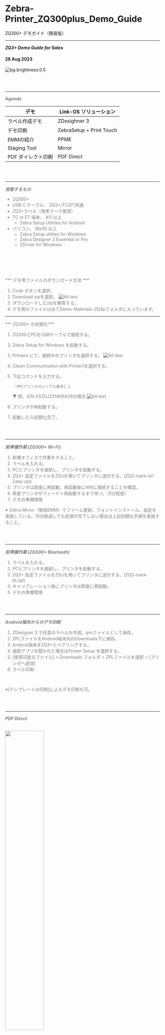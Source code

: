 # Zebra-Printer_ZQ300plus_Demo_Guide
 ZQ300+ デモガイド（簡易版）


---

<!-- paginate: true
_color: white
-->

***ZQ3+ Demo Guide for Sales***

#### 28 Aug 2023

![bg brightness:0.5](image-ZQ310.jpg)


</br></br>

---

<span style="font-size: 100%; color: grey;">

**Agenda**
</br>

| デモ | Link-OS ソリューション|
|-|-|
| ラベル作成デモ | ZDesighner 3
| デモ印刷      | ZebraSetup + Print Touch
| EMMの紹介   | PPME
| Staging Tool  | Mirror
| PDF ダイレクト印刷  | PDF Direct

</span>

</br></br>

---

<span style="font-size: 100%; color: grey;">

***用意するもの***

- ZQ300+ 
- USB C ケーブル、 ZQ3+/TC/ET共通
- ZQ3+ラベル（用黒マーク推奨）
- TC or ET 端末、 A11 以上
  - Zebra Setup Utilities for Android
- パソコン、 Win10 以上
  - Zebra Setup utlities for Windows
  - Zebra Designer 3 Essential or Pro
  - ZDriver for Windows

</span>

</br></br>
---
<span style="font-size: 100%; color: grey;">

*** デモ甩ファイルのダウンロード方法 ***

1. Code ボタンを選択。
1. Download zipを選択。
  ![Alt text](image-8.png)
1. ダウンロードしたzipを解答する。
1. デモ用のファイルは全てDemo-Materials-ZQ3pフォルダに入っています。


---
<span style="font-size: 100%; color: grey;">

*** ZQ300+ の初期化***

1. ZQ300とPCをUSBケーブルで接続する。
1. Zebra Setup for Windows を起動する。
1. Printers にて、接続中のプリンタを選択する。
  ![Alt text](image-6.png)

1. [Open Communication with Printer]を選択する。
1. 下記コマンドを入力する。  

        ~PM[プリンタのシリアル番号],1

    ▼ 例、S/N XXZGJ231409429の場合
  ![Alt text](image-5.png)

1. プリンタが再起動する。
1. 起動したら初期化完了。

</span>


</br></br>

---


<span style="font-size: 100%; color: grey;">

***前準備作業 (ZQ300+ Wi-Fi)***

1. 新橋オフィスで作業をすること。
2. ラベルを入れる。
3. PCとプリンタを接続し、プリンタを起動する。
4. ZQ3+ 設定ファイルをZSUを用いてプリンタに送付する。(ZQ3-mark-wf-Zatar.zpl)
5. プリンタは即座に再起動。再起動後にNWに接続することを確認。
6. 再度プリンタがフィード＋再起動するまで待つ。（5分程度）
7. デモの準備環境

※ Zebra Mirror（簡易EMM）でファーム更新、フォントインストール、設定を実施している。10分経過しても処理が完了しない場合は上記初期化手順を実施すること。

</span>

</br></br>

---

<span style="font-size: 100%; color: grey;">

***前準備作業 (ZQ300+ Bluetooth)***

1. ラベルを入れる。
2. PCとプリンタを接続し、プリンタを起動する。
3. ZQ3+ 設定ファイルをZSUを用いてプリンタに送付する。(ZQ3-mark-bt.zpl)
4. キャリブレーション後にプリンタは即座に再起動。
5. デモの準備環境

</span>

</br></br>

---

<span style="font-size: 100%; color: grey;">

***Android端末からのデモ印刷***

1. ZDesigner 3 で任意のラベルを作成。prnファイルとして保存。
2. ZPLファイルをAndroid端末内のDownloads下に保存。
4. Android端末をZQ3+とペアリングする。
5. 接続アプリを聞かれた場合はPrinter Setup を選択する。
6. [使用可能なファイル] > Downloads フォルダ > ZPLファイルを選択 > [プリンタへ送信]
7. ラベル印刷

</br>

※[テンプレートの印刷]によるデモ印刷も可。

</span>

</br></br>

---

<span style="font-size: 100%; color: grey;">  

***PDF Direct***

</br>

<img src="image-3.png" width="50%">


1. 印刷用PDFファイルをAndroid端末内のDownloads下に保存。
2. Android端末上でZebra Setup Utilites を起動
3. [デバイス言語] >[デバイス言語を設定] > [PDF] > [適用]
4. プリンタが再起動する。
5. [使用可能なファイル] > Downloads フォルダ > PDFファイルを選択 > [プリンタへ送信]
6. ラベル印刷

※PDF Directが未Activationの場合は下記を参考にActivate。

[PDF Direct Activation](https://supportcommunity.zebra.com/s/article/PDF-Direct-Activation?language=en_US)

</span>

</br></br>

---

<span style="font-size: 100%; color: grey;">

***Printer MDM /PPME のデモ(ZQ300+ Wi-Fi)***

1. PPME へ接続する。
    <https://demo-zebra.link-os.com/linkos/>  
    User name: demo　/  Password: Password1&  

2. PPME上にプリンタは登録済みなので、エラー通知、Tagグループ化、遠隔操作などのデモをする。  
   ![bg 100% right:40%](image-4.png)

PPME Demo Guide  
<https://techdocs.zebra.com/link-os/latest/demos/ppme/>

</span>

</br></br>

---

<span style="font-size: 100%; color: grey;">

***参考資料***

ZebraDesigner3 Essential_紹介資料_20210915.pptx
ZebraDesigner3 Professional_紹介資料_20220520.pptx
Print-DNA_PPME_v20230308.pptx
ZQ2-3-6 Plusまとめ紹介資料 - 20221026.pptx
Print-DNA_PDF Direct_紹介_ハンズオン_20221114.pptx
[PDF Direct Activation](https://supportcommunity.zebra.com/s/article/PDF-Direct-Activation?language=en_US)

</span>

</br></br>

---

<span style="font-size: 100%; color: grey;">
<!-- paginate: true
_color: white
-->

### Enjoy your Demo!!

![bg brightness:0.5](image-ZQ310.jpg)
